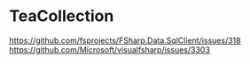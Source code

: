 # TeaCollection

https://github.com/fsprojects/FSharp.Data.SqlClient/issues/318
https://github.com/Microsoft/visualfsharp/issues/3303

